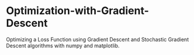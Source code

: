 # Optimization-with-Gradient-Descent
Optimizing a Loss Function using Gradient Descent and Stochastic Gradient Descent algorithms with numpy and matplotlib.
